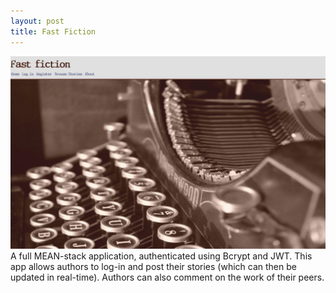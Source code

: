 ```yaml
---
layout: post
title: Fast Fiction
---
```


<a href="https://fastfiction.herokuapp.com" target="_blank"><img src="/images/fulls/04.jpg" class="fit image" ></a>A full MEAN-stack application, authenticated using Bcrypt and JWT. This app allows authors to log-in and post their stories (which can then be updated in real-time). Authors can also  comment on the work of their peers.
